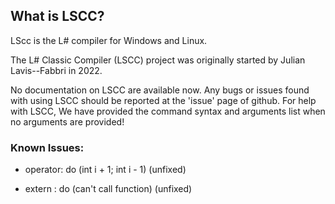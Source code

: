 ## What is LSCC?
LScc is the L# compiler for Windows and Linux.

The L# Classic Compiler (LSCC) project was originally started by Julian Lavis--Fabbri in 2022.

No documentation on LSCC are available now. Any bugs or issues found with using LSCC should be reported at the 'issue' page of github. For help with LSCC, We have provided the command syntax and arguments list when no arguments are provided!

### Known Issues:
- operator:
  do (int i + 1; int i - 1) (unfixed)

- extern :
  do (can't call function) (unfixed)
